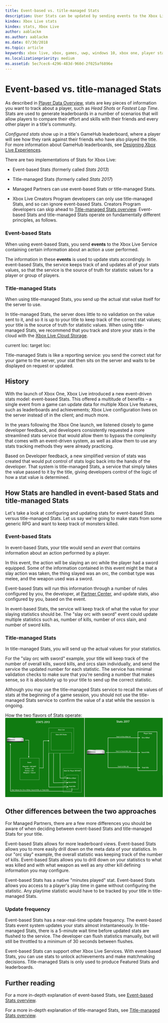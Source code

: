 ```yaml
---
title: Event-based vs. title-managed Stats
description: User Stats can be updated by sending events to the Xbox Live service or by directly calling the Stats API.
kindex: Xbox Live stats
kindex: stats, Xbox Live
author: aablackm
ms.author: aablackm
ms.date: 07/30/2018
ms.topic: article
keywords: xbox live, xbox, games, uwp, windows 10, xbox one, player stats, leaderboards
ms.localizationpriority: medium
ms.assetid: 5ec7cec6-4296-483d-960d-2f025af6896e
---
```


# Event-based vs. title-managed Stats

<!-- renamed file from leaderboards-and-stats-2017/using-player-stats.md -->

As described in [Player Data Overview](../live-playerdata-overview.md), stats are key pieces of information you want to track about a player, such as *Head Shots* or *Fastest Lap Time*.
Stats are used to generate leaderboards in a number of scenarios that will allow players to compare their effort and skills with their friends and every other player in a title's community.

*Configured stats* show up in a title's GameHub leaderboard, where a player will see how they rank against their friends who have also played the title.
For more information about GameHub leaderboards, see [Designing Xbox Live Experiences](../live-designing-experiences.md).

<!-- pinned content blocks are no longer applicable:

The stats that show up in a title's Game Hub are called *Featured stats*, aka *Hero stats*.
In addition to showing up in the Game Hub, as of the Xbox One 1806 update, Featured Stats may also periodically appear in pinned content blocks that users may add to their Home view.
This allows quick access to social leaderboards for directly from the Home view.

Featured Stats are one of several possible items displayed in pinned Content Blocks, so users may not always see them if Microsoft’s content services determine another content item could be more compelling.
-->

There are two implementations of Stats for Xbox Live:
* Event-based Stats (formerly called _Stats 2013_)
* Title-managed Stats (formerly called _Stats 2017_)

* Managed Partners can use event-based Stats or title-managed Stats.

* Xbox Live Creators Program developers can only use title-managed Stats, and so can ignore event-based Stats.
  Creators Program developers can skip ahead to [Title-managed Stats overview](title-managed/live-stats2017.md).
Event-based Stats and title-managed Stats operate on fundamentally different principles, as follows.


### Event-based Stats

When using event-based Stats, you send **events** to the Xbox Live Service containing certain information about an action a user performed.

The information in these **events** is used to update stats accordingly.
In event-based Stats, the service keeps track of and updates all of your stats values, so that the service is the source of truth for statistic values for a player or group of players.


### Title-managed Stats

When using title-managed Stats, you send up the actual stat value itself for the server to use.

In title-managed Stats, the server does little to no validation on the value sent to it, and so it is up to your title to keep track of the correct stat values; your title is the source of truth for statistic values.
When using title-managed Stats, we recommend that you track and store your stats in the cloud with the [Xbox Live Cloud Storage](../../../storage-platform/cloud-storage_nav.md).

current loc:
target loc:


Title-managed Stats is like a reporting service: you send the correct stat for your game to the server, your stat then sits on the server and waits to be displayed on request or updated.


## History

With the launch of Xbox One, Xbox Live introduced a new event-driven stats model: event-based Stats.
This offered a multitude of benefits – a single event from a game can update data for multiple Xbox Live features, such as leaderboards and achievements; Xbox Live configuration lives on the server instead of in the client; and much more.

In the years following the Xbox One launch, we listened closely to game developer feedback, and developers consistently requested a more streamlined stats service that would allow them to bypass the complexity that comes with an event-driven system, as well as allow them to use any stats tracking methods they were already practicing.

Based on Developer feedback, a new simplified version of stats was created that would put control of stats logic back into the hands of the developer.
That system is title-managed Stats, a service that simply takes the value passed to it by the title, giving developers control of the logic of how a stat value is determined.


## How Stats are handled in event-based Stats and title-managed Stats

Let's take a look at configuring and updating stats for event-based Stats versus title-managed Stats.
Let us say we're going to make stats from some generic RPG and want to keep track of monsters killed.


### Event-based Stats

In event-based Stats, your title would send an *event* that contains information about an action performed by a player.

In this event, the action will be slaying an orc while the player had a sword equipped.
Some of the information contained in this event might be that a slay action was taken, the thing slayed was an orc, the combat type was melee, and the weapon used was a sword.

Event-based Stats will run this information through a number of rules configured by you, the developer, at [Partner Center](https://partner.microsoft.com/dashboard), and update stats, also configured by you, based on the event.

In event-based Stats, the service will keep track of what the value for your slaying statistics should be.
The "slay orc with sword" event could update multiple statistics such as, number of kills, number of orcs slain, and number of sword kills.


### Title-managed Stats

In title-managed Stats, you will send up the actual values for your statistics.

For the "slay orc with sword" example, your title will keep track of the number of overall kills, sword kills, and orcs slain individually, and send the service the updated number for each statistic.
The service has minimal validation checks to make sure that you're sending a number that makes sense, so it is absolutely up to your title to send up the correct statistic.

Although you may use the title-managed Stats service to recall the values of stats at the beginning of a game session, you should not use the title-managed Stats service to confirm the value of a stat while the session is ongoing.

How the two flavors of Stats operate:
![Event-based vs. title-based Stats](live-stats-eb-vs-tm-images/Stats2013-7DiagramColored.jpg)


## Other differences between the two approaches

For Managed Partners, there are a few more differences you should be aware of when deciding between event-based Stats and title-managed Stats for your title.

Event-based Stats allows for more leaderboard views.
Event-based Stats allows you to more easily drill down on the meta data of your statistics.
In our "orc slay" example, the overall statistic was keeping track of the number of kills.
Event-based Stats allows you to drill down on your statistics to what was killed and with what weapon as well as any other kill defining information you may configure.

Event-based Stats has a native "minutes played" stat.
Event-based Stats allows you access to a player's play time in game without configuring the statistic.
Any playtime statistic would have to be tracked by your title in title-managed Stats.


### Update frequency

Event-based Stats has a near-real-time update frequency.
The event-based Stats event system updates your stats almost instantaneously.
In title-managed Stats, there is a 5-minute wait time before updated stats are flushed to the service.
The developer can flush statistics manually, but will still be throttled to a minimum of 30 seconds between flushes.

Event-based Stats can support other Xbox Live Services.
With event-based Stats, you can use stats to unlock achievements and make matchmaking decisions.
Title-managed Stats is only used to produce Featured Stats and leaderboards.


## Further reading

For a more in-depth explanation of event-based Stats, see [Event-based Stats overview](event-based/live-stats-eb-overview.md).

For a more in-depth explanation of title-managed Stats, see [Title-managed Stats overview](title-managed/live-stats2017.md).
